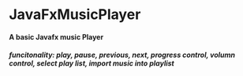 # JavaFxMusicPlayer
#### A basic Javafx music Player
##### funcitonality: play, pause, previous, next, progress control, volumn control, select play list, import music into playlist

